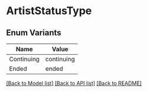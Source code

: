 # ArtistStatusType

## Enum Variants

| Name | Value |
|---- | -----|
| Continuing | continuing |
| Ended | ended |


[[Back to Model list]](../README.md#documentation-for-models) [[Back to API list]](../README.md#documentation-for-api-endpoints) [[Back to README]](../README.md)


